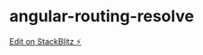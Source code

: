 # angular-routing-resolve

[Edit on StackBlitz ⚡️](https://stackblitz.com/edit/angular-routing-resolve)
